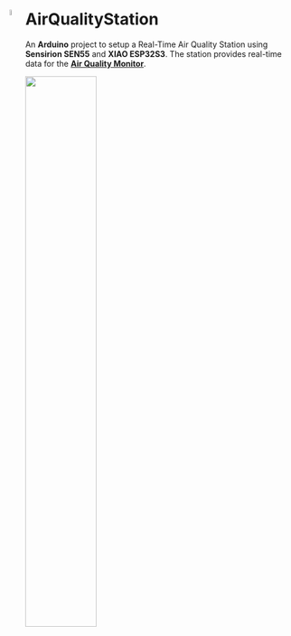 # <img src="https://github.com/user-attachments/assets/b2fddddf-a73c-4617-a5bf-3a34f40eaf00" width="5%" align="left">AirQualityStation
An **Arduino** project to setup a Real-Time Air Quality Station using **Sensirion SEN55** and **XIAO ESP32S3**. The station provides real-time data for the **[Air Quality Monitor](https://github.com/gokulnathanperumal/AirQualityMonitor)**.

<img src="https://github.com/user-attachments/assets/ed3b5a04-cf86-4611-94d1-e997b0e20700" width="50%">
